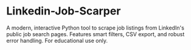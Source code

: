# Linkedin-Job-Scarper
A modern, interactive Python tool to scrape job listings from LinkedIn's public job search pages. Features smart filters, CSV export, and robust error handling. For educational use only.

